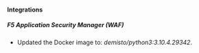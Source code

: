 #### Integrations
##### F5 Application Security Manager (WAF)
- Updated the Docker image to: *demisto/python3:3.10.4.29342*.
